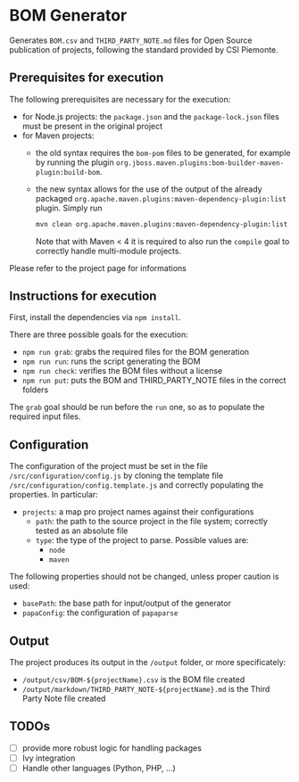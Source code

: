 # BOM Generator

Generates `BOM.csv` and `THIRD_PARTY_NOTE.md` files for Open Source publication
of projects, following the standard provided by CSI Piemonte.

## Prerequisites for execution

The following prerequisites are necessary for the execution:

- for Node.js projects: the `package.json` and the `package-lock.json` files
must be present in the original project
- for Maven projects:
  - the old syntax requires the `bom-pom` files to be generated, for example by
  running the plugin
  `org.jboss.maven.plugins:bom-builder-maven-plugin:build-bom`.
  - the new syntax allows for the use of the output of the already packaged
  `org.apache.maven.plugins:maven-dependency-plugin:list` plugin. Simply run

    ```bash
    mvn clean org.apache.maven.plugins:maven-dependency-plugin:list '-DoutputFile=target/${project.artifactId}.bom-pom.txt'
    ```

    Note that with Maven &lt; 4 it is required to also run the `compile` goal to
    correctly handle multi-module projects.

Please refer to the project page for informations

## Instructions for execution

First, install the dependencies via `npm install`.

There are three possible goals for the execution:

- `npm run grab`: grabs the required files for the BOM generation
- `npm run run`: runs the script generating the BOM
- `npm run check`: verifies the BOM files without a license
- `npm run put`: puts the BOM and THIRD_PARTY_NOTE files in the correct folders

The `grab` goal should be run before the `run` one, so as to populate the
required input files.

## Configuration

The configuration of the project must be set in the file
`/src/configuration/config.js` by cloning the template file
`/src/configuration/config.template.js` and correctly populating the
properties. In particular:

- `projects`: a map pro project names against their configurations
  - `path`: the path to the source project in the file system; correctly
tested as an absolute file
  - `type`: the type of the project to parse. Possible values are:
    - `node`
    - `maven`

The following properties should not be changed, unless proper caution is used:

- `basePath`: the base path for input/output of the generator
- `papaConfig`: the configuration of `papaparse`

## Output

The project produces its output in the `/output` folder, or more specificately:

- `/output/csv/BOM-${projectName}.csv` is the BOM file created
- `/output/markdown/THIRD_PARTY_NOTE-${projectName}.md` is the Third Party
Note file created

## TODOs

- [ ] provide more robust logic for handling packages
- [ ] Ivy integration
- [ ] Handle other languages (Python, PHP, ...)
